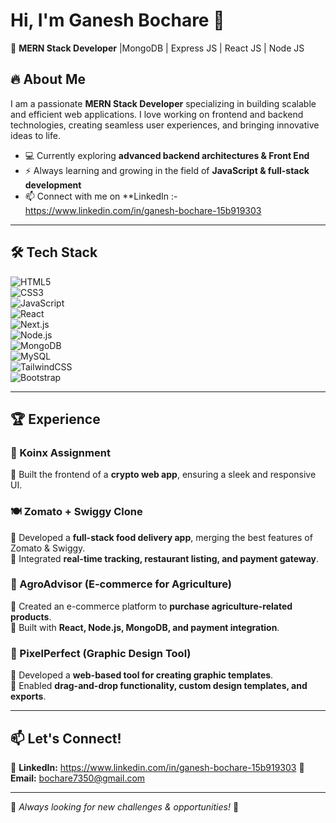 # Hi, I'm Ganesh Bochare 👋  
🚀 **MERN Stack Developer** |MongoDB | Express JS | React JS | Node JS

## 🔥 About Me  
I am a passionate **MERN Stack Developer** specializing in building scalable and efficient web applications. I love working on frontend and backend technologies, creating seamless user experiences, and bringing innovative ideas to life.  

- 💻 Currently exploring **advanced backend architectures & Front End**  
- ⚡ Always learning and growing in the field of **JavaScript & full-stack development**  
- 📫 Connect with me on **LinkedIn :-  https://www.linkedin.com/in/ganesh-bochare-15b919303

---

## 🛠️ Tech Stack  
![HTML5](https://img.shields.io/badge/-HTML5-orange?logo=html5&logoColor=white&style=flat)  
![CSS3](https://img.shields.io/badge/-CSS3-blue?logo=css3&logoColor=white&style=flat)  
![JavaScript](https://img.shields.io/badge/-JavaScript-yellow?logo=javascript&logoColor=black&style=flat)  
![React](https://img.shields.io/badge/-React-blue?logo=react&logoColor=white&style=flat)  
![Next.js](https://img.shields.io/badge/-Next.js-black?logo=next.js&logoColor=white&style=flat)  
![Node.js](https://img.shields.io/badge/-Node.js-green?logo=node.js&logoColor=white&style=flat)  
![MongoDB](https://img.shields.io/badge/-MongoDB-brightgreen?logo=mongodb&logoColor=white&style=flat)  
![MySQL](https://img.shields.io/badge/-MySQL-blue?logo=mysql&logoColor=white&style=flat)  
![TailwindCSS](https://img.shields.io/badge/-TailwindCSS-blue?logo=tailwind-css&logoColor=white&style=flat)  
![Bootstrap](https://img.shields.io/badge/-Bootstrap-purple?logo=bootstrap&logoColor=white&style=flat)  

---

## 🏆 Experience  

### **🚀 Koinx Assignment**  
🔹 Built the frontend of a **crypto web app**, ensuring a sleek and responsive UI.  

### **🍽️ Zomato + Swiggy Clone**  
🔹 Developed a **full-stack food delivery app**, merging the best features of Zomato & Swiggy.  
🔹 Integrated **real-time tracking, restaurant listing, and payment gateway**.  

### **🌾 AgroAdvisor (E-commerce for Agriculture)**  
🔹 Created an e-commerce platform to **purchase agriculture-related products**.  
🔹 Built with **React, Node.js, MongoDB, and payment integration**.  

### **🎨 PixelPerfect (Graphic Design Tool)**  
🔹 Developed a **web-based tool for creating graphic templates**.  
🔹 Enabled **drag-and-drop functionality, custom design templates, and exports**.  

---


## 📫 Let's Connect!  
🔗 **LinkedIn:** https://www.linkedin.com/in/ganesh-bochare-15b919303
📧 **Email:**  bochare7350@gmail.com 

---

🌟 _Always looking for new challenges & opportunities!_ 🚀  
